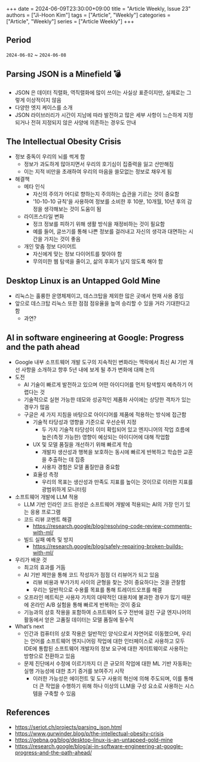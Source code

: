 +++
date = 2024-06-09T23:30:00+09:00
title = "Article Weekly, Issue 23"
authors = ["Ji-Hoon Kim"]
tags = ["Article", "Weekly"]
categories = ["Article", "Weekly"]
series = ["Article Weekly"]
+++

## Period

`2024-06-02` ~ `2024-06-08`

## Parsing JSON is a Minefield 💣

- JSON 은 데이터 직렬화, 역직렬화에 많이 쓰이는 사실상 표준이지만, 실제로는 그렇게 이상적이지 않음
- 다양한 엣지 케이스를 소개
- JSON 라이브러리가 시간이 지남에 따라 발전하고 많은 세부 사항이 느슨하게 지정되거나 전혀 지정되지 않은 사양에 의존하는 경우도 안내

## The Intellectual Obesity Crisis

- 정보 중독이 우리의 뇌를 썩게 함
  - 정보가 과도하게 많아지면서 우리의 호기심이 집중력을 잃고 산만해짐
  - 이는 지적 비만을 초래하여 우리의 마음을 쓸모없는 정보로 채우게 됨
- 해결책
  - 메타 인식
    - 자신의 주의가 어디로 향하는지 주의하는 습관을 기르는 것이 중요함
    - '10-10-10 규칙'을 사용하여 정보를 소비한 후 10분, 10개월, 10년 후의 감정을 생각해보는 것이 도움이 됨
  - 라이프스타일 변화
    - 정크 정보를 피하기 위해 생활 방식을 재정비하는 것이 필요함
    - 예를 들어, 글쓰기를 통해 나쁜 정보를 걸러내고 자신의 생각과 대면하는 시간을 가지는 것이 좋음
  - 개인 맞춤 정보 다이어트
    - 자신에게 맞는 정보 다이어트를 찾아야 함
    - 무의미한 웹 탐색을 줄이고, 삶의 후회가 남지 않도록 해야 함

## Desktop Linux is an Untapped Gold Mine

- 리눅스는 훌륭한 운영체제이고, 데스크탑을 제외한 많은 곳에서 현재 사용 중임
- 앞으로 데스크탑 리눅스 또한 점점 점유율을 높여 승리할 수 있을 거라 기대한다고 함
  - 과연?

## AI in software engineering at Google: Progress and the path ahead

- Google 내부 소프트웨어 개발 도구의 지속적인 변화라는 맥락에서 최신 AI 기반 개선 사항을 소개하고 향후 5년 내에 보게 될 추가 변화에 대해 논의
- 도전
  - AI 기술이 빠르게 발전하고 있으며 어떤 아이디어를 먼저 탐색할지 예측하기 어렵다는 것
  - 기술적으로 실현 가능한 데모와 성공적인 제품화 사이에는 상당한 격차가 있는 경우가 많음
  - 구글은 세 가지 지침을 바탕으로 아이디어를 제품에 적용하는 방식에 접근함
    - 기술적 타당성과 영향을 기준으로 우선순위 지정
      - 두 가지 기술적 타당성이 이미 확립되어 있고 엔지니어의 작업 흐름에 높은(측정 가능한) 영향이 예상되는 아이디어에 대해 작업함
    - UX 및 모델 품질을 개선하기 위해 빠르게 학습
      - 개발자 생산성과 행복을 보호하는 동시에 빠르게 반복하고 학습한 교훈을 추출하는 데 집중
      - 사용자 경험은 모델 품질만큼 중요함
    - 효율성 측정
      - 우리의 목표는 생산성과 만족도 지표를 높이는 것이므로 이러한 지표를 광범위하게 모니터링
- 소프트웨어 개발에 LLM 적용
  - LLM 기반 인라인 코드 완성은 소프트웨어 개발에 적용되는 AI의 가장 인기 있는 응용 프로그램
  - 코드 리뷰 코멘트 해결
    - https://research.google/blog/resolving-code-review-comments-with-ml/
  - 빌드 실패 예측 및 방지
    - https://research.google/blog/safely-repairing-broken-builds-with-ml/
- 우리가 배운 것
  - 최고의 효과를 거둠
  - AI 기반 제안을 통해 코드 작성자가 점점 더 리뷰어가 되고 있음
    - 리뷰 비용과 부가가치 사이의 균형을 찾는 것이 중요하다는 것을 관찰함
    - 우리는 일반적으로 수용률 목표를 통해 트레이드오프를 해결
  - 오프라인 메트릭은 사용자 가치의 대략적인 대용치에 불과한 경우가 많기 때문에 온라인 A/B 실험을 통해 빠르게 반복하는 것이 중요
  - 기능과의 상호 작용을 포함하여 소프트웨어 도구 전반에 걸친 구글 엔지니어의 활동에서 얻은 고품질 데이터는 모델 품질에 필수적
- What’s next
  - 인간과 컴퓨터의 상호 작용은 일반적인 양식으로서 자연어로 이동했으며, 우리는 언어를 소프트웨어 엔지니어링 작업에 대한 인터페이스로 사용하고 모두 IDE에 통합된 소프트웨어 개발자의 정보 요구에 대한 게이트웨이로 사용하는 방향으로 전환하고 있음
  - 문제 진단에서 수정에 이르기까지 더 큰 규모의 작업에 대한 ML 기반 자동화는 실행 가능성에 대한 초기 증거를 보여주기 시작
    - 이러한 가능성은 에이전트 및 도구 사용의 혁신에 의해 주도되며, 이를 통해 더 큰 작업을 수행하기 위해 하나 이상의 LLM을 구성 요소로 사용하는 시스템을 구축할 수 있음

## References

- https://seriot.ch/projects/parsing_json.html
- https://www.gurwinder.blog/p/the-intellectual-obesity-crisis
- https://gebna.gg/blog/desktop-linux-is-an-untapped-gold-mine
- https://research.google/blog/ai-in-software-engineering-at-google-progress-and-the-path-ahead/
